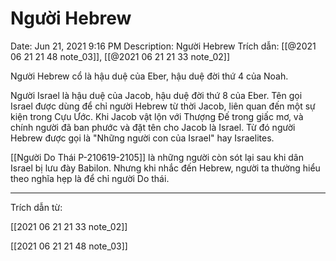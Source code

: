 # Người Hebrew 

Date: Jun 21, 2021 9:16 PM
Description: Người Hebrew
Trích dẫn: [[@2021 06 21 21 48 note_03]], [[@2021 06 21 21 33 note_02]]

Người Hebrew cổ là hậu duệ của Eber, hậu duệ đời thứ 4 của Noah. 

Người Israel là hậu duệ của Jacob, hậu duệ đời thứ 8 của Eber. Tên gọi Israel được dùng để chỉ người Hebrew từ thời Jacob, liên quan đến một sự kiện trong Cựu Ước. Khi Jacob vật lộn với Thượng Đế trong giấc mơ, và chính người đã ban phước và đặt tên cho Jacob là Israel. Từ đó người Hebrew được gọi là "Những người con của Israel" hay Israelites. 

[[Người Do Thái P-210619-2105]] là những người còn sót lại sau khi dân Israel bị lưu đày Babilon. Nhưng khi nhắc đến Hebrew, người ta thường hiểu theo nghĩa hẹp là để chỉ người Do thái.

---

Trích dẫn từ:

[[2021 06 21 21 33 note_02]] 

[[2021 06 21 21 48 note_03]]

